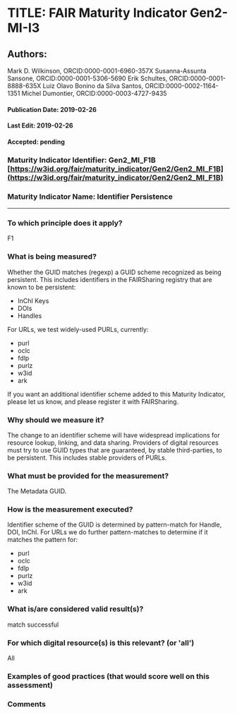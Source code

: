 # TITLE:  FAIR Maturity Indicator Gen2-MI-I3

## Authors: 
Mark D. Wilkinson, ORCID:0000-0001-6960-357X
Susanna-Assunta Sansone, ORCID:0000-0001-5306-5690
Erik Schultes, ORCID:0000-0001-8888-635X
Luiz Olavo Bonino da Silva Santos, ORCID:0000-0002-1164-1351
Michel Dumontier, ORCID:0000-0003-4727-9435

#### Publication Date: 2019-02-26
#### Last Edit: 2019-02-26
#### Accepted: pending


### Maturity Indicator Identifier: Gen2_MI_F1B [https://w3id.org/fair/maturity_indicator/Gen2/Gen2_MI_F1B](https://w3id.org/fair/maturity_indicator/Gen2/Gen2_MI_F1B)

### Maturity Indicator Name:   Identifier Persistence

----

### To which principle does it apply?  
F1

### What is being measured?
Whether the GUID matches (regexp) a GUID scheme recognized as being persistent.
This includes identifiers in the FAIRSharing registry that are known to be persistent:
 * InChI Keys
 * DOIs
 * Handles

For URLs, we test widely-used PURLs, currently:
 * purl
 * oclc
 * fdlp
 * purlz
 * w3id
 * ark

If you want an additional identifier scheme added to this Maturity Indicator, please let us know, and please register it with FAIRSharing.


### Why should we measure it?
The change to an identifier scheme will have widespread implications for resource lookup,
linking, and data sharing. Providers of digital resources must try to use GUID types that
are guaranteed, by stable third-parties, to be persistent.  This includes stable providers of
PURLs.

### What must be provided for the measurement?
The Metadata GUID.


### How is the measurement executed?
Identifier scheme of the GUID is determined by pattern-match for Handle, DOI, InChI.  For URLs
 we do further pattern-matches to determine if it matches the pattern for:
 * purl
 * oclc
 * fdlp
 * purlz
 * w3id
 * ark


### What is/are considered valid result(s)?
match successful

### For which digital resource(s) is this relevant? (or 'all')
All

### Examples of good practices (that would score well on this assessment)


### Comments
